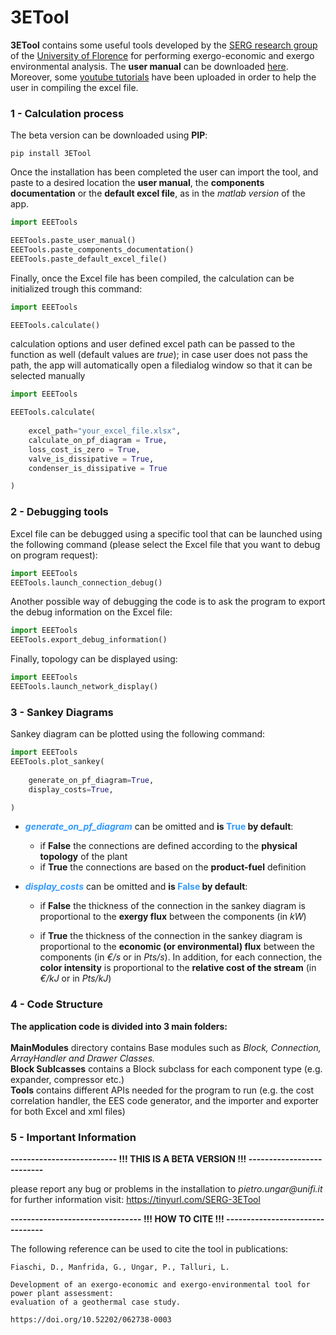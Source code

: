 # 3ETool

__3ETool__ contains some useful tools developed by the [SERG research group](https://www.dief.unifi.it/vp-177-serg-group-english-version.html) 
of the [University of Florence](https://www.unifi.it/changelang-eng.html) for performing exergo-economic and exergo environmental analysis. The __user manual__ can be downloaded [here](https://firebasestorage.googleapis.com/v0/b/etapp-serggroup.appspot.com/o/3ETool_res%2FOther%2FUser%20Guide-eng.pdf?alt=media&token=db51ff1e-4c63-48b9-8b42-322a2eee44da). Moreover, some [youtube tutorials](https://www.youtube.com/playlist?list=PLj6A7PjCJLfa9xNOFwRc3D_XroWhKlptj) have been uploaded in order to help the user in compiling the excel file. 

### 1 - Calculation process
The beta version can be downloaded using __PIP__:
```
pip install 3ETool
```
Once the installation has been completed the user can import the tool, and paste to a desired location the __user manual__, the __components documentation__ or the __default excel file__, as in the _matlab version_ of the app.
```python
import EEETools

EEETools.paste_user_manual()
EEETools.paste_components_documentation()
EEETools.paste_default_excel_file()
```
Finally, once the Excel file has been compiled, the calculation can be initialized trough this command:
```python
import EEETools

EEETools.calculate()
```
calculation options and user defined excel path can be passed to the function as well (default values are _true_); in case user does not pass the path, the app will automatically open a filedialog window so that it can be selected manually
```python
import EEETools

EEETools.calculate(
    
    excel_path="your_excel_file.xlsx",
    calculate_on_pf_diagram = True, 
    loss_cost_is_zero = True, 
    valve_is_dissipative = True, 
    condenser_is_dissipative = True

)
```
### 2 - Debugging tools
Excel file can be debugged using a specific tool that can be launched using the following command (please select the 
Excel file that you want to debug on program request):
```python
import EEETools
EEETools.launch_connection_debug()
```
Another possible way of debugging the code is to ask the program to export the debug information on the Excel file:
```python
import EEETools
EEETools.export_debug_information()
```
Finally, topology can be displayed using:
```python
import EEETools
EEETools.launch_network_display()
```
### 3 - Sankey Diagrams
Sankey diagram can be plotted using the following command: 
```python
import EEETools
EEETools.plot_sankey(
    
    generate_on_pf_diagram=True,
    display_costs=True,

)
```
*   ___<span style="color:#3399ff">generate_on_pf_diagram</span>___ can be omitted and 
    __is <span style="color:#3399ff">True</span> by default__:
    
    - if __False__ the connections are defined according to the __physical topology__ of the plant 
    - if __True__ the connections are based on the __product-fuel__ definition


*   ___<span style="color:#3399ff">display_costs</span>___ can be omitted and 
    __is <span style="color:#3399ff">False</span> by default__:
    
    - if __False__ the thickness of the connection in the sankey diagram is proportional to the __exergy flux__ between 
    the components (in _kW_)
    
    - if __True__ the thickness of the connection in the sankey diagram is proportional to the 
    __economic (or environmental) flux__ between the components (in _€/s_ or in _Pts/s_). In addition, for each 
    connection, the __color intensity__ is proportional to the __relative cost of the stream__ (in _€/kJ_ or in _Pts/kJ_)


### 4 - Code Structure

__The application code is divided into 3 main folders:__<br/><br/>
__MainModules__ directory contains Base modules such as _Block, Connection, ArrayHandler and Drawer Classes._<br/>
__Block Sublcasses__ contains a Block subclass for each component type (e.g. expander, compressor etc.)<br/>
__Tools__ contains different APIs needed for the program to run (e.g. the cost correlation handler, 
the EES code generator, and the importer and exporter for both Excel and xml files)

### 5 - Important Information

__-------------------------- !!! THIS IS A BETA VERSION !!! --------------------------__ 

please report any bug or problems in the installation to _pietro.ungar@unifi.it_<br/>
for further information visit: https://tinyurl.com/SERG-3ETool

__-------------------------------- !!! HOW TO CITE !!! --------------------------------__ 

The following reference can be used to cite the tool in publications:
 
    Fiaschi, D., Manfrida, G., Ungar, P., Talluri, L. 
    
    Development of an exergo-economic and exergo-environmental tool for power plant assessment: 
    evaluation of a geothermal case study.
    
    https://doi.org/10.52202/062738-0003

